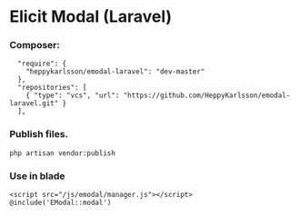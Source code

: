 # Elicit Modal (Laravel)
 
### Composer:

```
  "require": {
    "heppykarlsson/emodal-laravel": "dev-master"
  },
  "repositories": [
    { "type": "vcs", "url": "https://github.com/HeppyKarlsson/emodal-laravel.git" }
  ],
```

### Publish files.
```
php artisan vendor:publish
```


### Use in blade
``` 
<script src="/js/emodal/manager.js"></script>
@include('EModal::modal')
```

